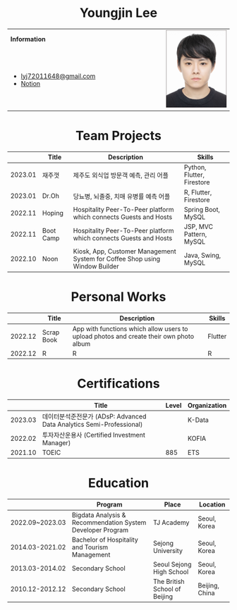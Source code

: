 <h1 align="center">Youngjin Lee</h1>
<table>
  <tbody>
    <tr>
      <td><b>Information</b></td>
      <td width="30%" rowspan="10">
        <img alt="Photo" src="./profile_image.jpg" />
      </td>
    </tr>
    <tr>
      <td>
        <ul>
          <li><a href="mailto:lyj72011648@gmail.com" title="E-mail">lyj72011648@gmail.com</li>
          <!-- <li><a href="https://github.com/EthanYJLee">GitHub</a></li> -->
          <li><a href="https://www.notion.so/Home-9e3211a55b694442acbea0113d3cec57" title="Notion">Notion</a></li>
        </ul>
      </td>
    </tr>
    <!-- <tr>
      <td><b>Skills</b></td>
      </td>
    </tr>
    <tr>
      <td>
        <ul>
          <li>JAVA, dddddd</li>
          </ul>
      </td>
    </tr> -->
    
    
  </tbody>
</table>

<h1 align="center">Team Projects</h1>

|| Title | Description | Skills | 
|-----| ------------ | ------------- | ------------- |
| 2023.01 | 재주껏 | 제주도 외식업 방문객 예측, 관리 어플 | Python, Flutter, Firestore |
| 2023.01 | Dr.Oh | 당뇨병, 뇌졸중, 치매 유병률 예측 어플 | R, Flutter, Firestore |
| 2022.11 | Hoping | Hospitality Peer-To-Peer platform which connects Guests and Hosts | Spring Boot, MySQL |
| 2022.11 | Boot Camp | Hospitality Peer-To-Peer platform which connects Guests and Hosts | JSP, MVC Pattern, MySQL |
| 2022.10 | Noon | Kiosk, App, Customer Management System for Coffee Shop using Window Builder | Java, Swing, MySQL |

<h1 align="center">Personal Works</h1>

|| Title | Description | Skills | 
|-----| ------------ | ------------- | ------------- |
| 2022.12 | Scrap Book | App with functions which allow users to upload photos and create their own photo album | Flutter |
| 2022.12 | R | R | R |


<h1 align="center">Certifications</h1>

|| Title | Level | Organization |
|----- | ----- | ----- | ----- |
| 2023.03 | 데이터분석준전문가 (ADsP: Advanced Data Analytics Semi-Professional) | | K-Data |
| 2022.02 | 투자자산운용사 (Certified Investment Manager) | | KOFIA |
| 2021.10 | TOEIC | 885 | ETS |

<h1 align="center">Education</h1>

|| Program | Place | Location |
|----- | ---------- | ----- | ----- |
| 2022.09~2023.03 | Bigdata Analysis & Recommendation System Developer Program | TJ Academy | Seoul, Korea |
| 2014.03-2021.02 | Bachelor of Hospitality and Tourism Management | Sejong University | Seoul, Korea |
| 2013.03-2014.02 | Secondary School | Seoul Sejong High School | Seoul, Korea |
| 2010.12-2012.12 | Secondary School | The British School of Beijing | Beijing, China |
